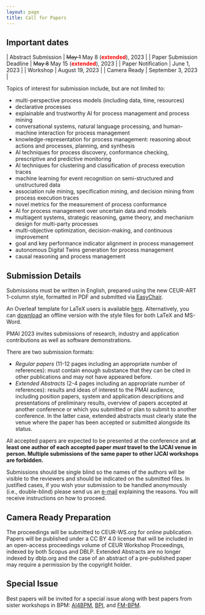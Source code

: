 ```yaml
---
layout: page
title: Call for Papers
---
```


## Important dates 

| Abstract Submission       | ~~May 1~~ May 8 (<span style="color:red">**extended**</span>), 2023              |
| Paper Submission Deadline | ~~May 8~~ May 15 (<span style="color:red">**extended**</span>), 2023              |
| Paper Notification        | June 1, 2023             |
| Workshop                  | August 19, 2023 |
| Camera Ready              | September 3, 2023        |

Topics of interest for submission include, but are not limited to:
- multi-perspective process models (including data, time, resources)
- declarative processes
- explainable and trustworthy AI for process management and process mining
- conversational systems, natural language processing, and human-machine interaction for process management
- knowledge-representation  for process management: reasoning about actions and processes, planning, and synthesis
- AI techniques for process discovery, conformance checking, prescriptive and predictive monitoring
- AI techniques for clustering and classification of process execution traces
- machine learning for event recognition on semi-structured and unstructured data
- association rule mining, specification mining, and decision mining from process execution traces
- novel metrics for the measurement of process conformance
- AI for process management over uncertain data and models
- multiagent systems, strategic reasoning, game theory, and mechanism design for multi-party processes
- multi-objective optimization, decision-making, and continuous improvement
- goal and key performance indicator alignment in process management
- autonomous Digital Twins generation for process management
- causal reasoning and process management 

## Submission Details

Submissions must be written in English, prepared using the new CEUR-ART 1-column style, formatted in PDF and submitted via [EasyChair](https://easychair.org/conferences/?conf=pmai23ijcai).

An Overleaf template for LaTeX users is available [here](https://www.overleaf.com/read/gwhxnqcghhdt). Alternatively, you can [download](https://ceur-ws.org/Vol-XXX/CEURART.zip) an offline version with the style files for both LaTeX and MS-Word.

PMAI 2023 invites submissions of research, industry and application contributions as well as software demonstrations.

There are two submission formats:

- _Regular papers_ (11-12 pages including an appropriate number of references): must contain enough substance that they can be cited in other publications and may not have appeared before.
- _Extended Abstracts_ (2-4 pages including an appropriate number of references): results and ideas of interest to the PMAI audience, including position papers, system and application descriptions and presentations of preliminary results, overview of papers accepted at another conference or which you submitted or plan to submit to another conference. In the latter case, extended abstracts must clearly state the venue where the paper has been accepted or submitted alongside its status.

All accepted papers are expected to be presented at the conference and **at least one author of each accepted paper _must_ travel to the IJCAI venue in person. Multiple submissions of the same paper to other IJCAI workshops are forbidden.**

Submissions should be single blind so the names of the authors will be visible to the reviewers and should be indicated on the submitted files. In justified cases, if you wish your submission to be handled anonymously (i.e., double-blind) please send us an [e-mail](mailto:liorli@il.ibm.com) explaining the reasons. You will receive instructions on how to proceed.

## Camera Ready Preparation

The proceedings will be submitted to CEUR-WS.org for online publication. Papers will be published under a CC BY 4.0 license that will be included in an open-access proceedings volume of CEUR Workshop Proceedings, indexed by both Scopus and DBLP. Extended Abstracts are no longer indexed by dblp.org and the case of an abstract of a pre-published paper may require a permission by the copyright holder.

## Special Issue

Best papers will be invited for a special issue along with best papers from sister workshops in BPM: [AI4BPM](https://sites.google.com/unitn.it/ai4bpm-2023), [BPI](https://feb.kuleuven.be/drc/LIRIS/misc/bpiworkshop), and [FM-BPM](https://fm-bpm2023.github.io/).
